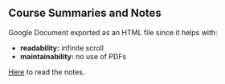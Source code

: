 ## Course Summaries and Notes

Google Document exported as an HTML file since it helps with:
- **readability:** infinite scroll
- **maintainability:** no use of PDFs

[Here](https://htmlpreview.github.io/?https://github.com/glpaparelli/language-based-security/blob/main/notes/notes.html) to read the notes.
